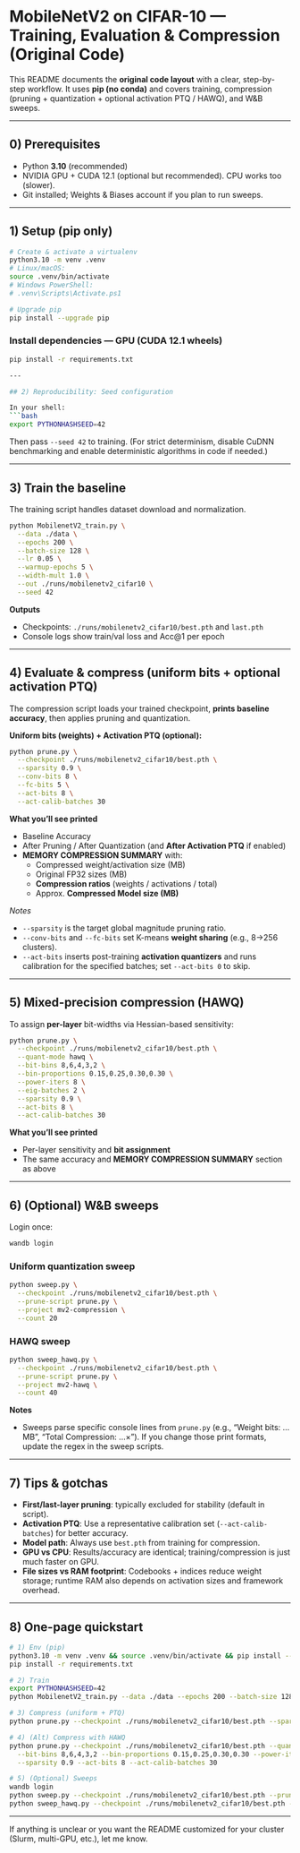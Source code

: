 # MobileNetV2 on CIFAR-10 — Training, Evaluation & Compression (Original Code)

This README documents the **original code layout** with a clear, step-by-step workflow. It uses **pip (no conda)** and covers training, compression (pruning + quantization + optional activation PTQ / HAWQ), and W&B sweeps.

---

## 0) Prerequisites
- Python **3.10** (recommended)
- NVIDIA GPU + CUDA 12.1 (optional but recommended). CPU works too (slower).
- Git installed; Weights & Biases account if you plan to run sweeps.

---

## 1) Setup (pip only)

```bash
# Create & activate a virtualenv
python3.10 -m venv .venv
# Linux/macOS:
source .venv/bin/activate
# Windows PowerShell:
# .venv\Scripts\Activate.ps1

# Upgrade pip
pip install --upgrade pip
```

### Install dependencies — GPU (CUDA 12.1 wheels)
```bash
pip install -r requirements.txt 

---

## 2) Reproducibility: Seed configuration

In your shell:
```bash
export PYTHONHASHSEED=42
```

Then pass `--seed 42` to training. (For strict determinism, disable CuDNN benchmarking and enable deterministic algorithms in code if needed.)

---

## 3) Train the baseline

The training script handles dataset download and normalization.

```bash
python MobilenetV2_train.py \
  --data ./data \
  --epochs 200 \
  --batch-size 128 \
  --lr 0.05 \
  --warmup-epochs 5 \
  --width-mult 1.0 \
  --out ./runs/mobilenetv2_cifar10 \
  --seed 42
```

**Outputs**
- Checkpoints: `./runs/mobilenetv2_cifar10/best.pth` and `last.pth`
- Console logs show train/val loss and Acc@1 per epoch

---

## 4) Evaluate & compress (uniform bits + optional activation PTQ)

The compression script loads your trained checkpoint, **prints baseline accuracy**, then applies pruning and quantization.

**Uniform bits (weights) + Activation PTQ (optional):**
```bash
python prune.py \
  --checkpoint ./runs/mobilenetv2_cifar10/best.pth \
  --sparsity 0.9 \
  --conv-bits 8 \
  --fc-bits 5 \
  --act-bits 8 \
  --act-calib-batches 30
```

**What you’ll see printed**
- Baseline Accuracy
- After Pruning / After Quantization (and **After Activation PTQ** if enabled)
- **MEMORY COMPRESSION SUMMARY** with:
  - Compressed weight/activation size (MB)
  - Original FP32 sizes (MB)
  - **Compression ratios** (weights / activations / total)
  - Approx. **Compressed Model size (MB)**

*Notes*
- `--sparsity` is the target global magnitude pruning ratio.
- `--conv-bits` and `--fc-bits` set K-means **weight sharing** (e.g., 8→256 clusters).
- `--act-bits` inserts post-training **activation quantizers** and runs calibration for the specified batches; set `--act-bits 0` to skip.

---

## 5) Mixed-precision compression (HAWQ)

To assign **per-layer** bit-widths via Hessian-based sensitivity:

```bash
python prune.py \
  --checkpoint ./runs/mobilenetv2_cifar10/best.pth \
  --quant-mode hawq \
  --bit-bins 8,6,4,3,2 \
  --bin-proportions 0.15,0.25,0.30,0.30 \
  --power-iters 8 \
  --eig-batches 2 \
  --sparsity 0.9 \
  --act-bits 8 \
  --act-calib-batches 30
```

**What you’ll see printed**
- Per-layer sensitivity and **bit assignment**
- The same accuracy and **MEMORY COMPRESSION SUMMARY** section as above

---

## 6) (Optional) W&B sweeps

Login once:
```bash
wandb login
```

### Uniform quantization sweep
```bash
python sweep.py \
  --checkpoint ./runs/mobilenetv2_cifar10/best.pth \
  --prune-script prune.py \
  --project mv2-compression \
  --count 20
```

### HAWQ sweep
```bash
python sweep_hawq.py \
  --checkpoint ./runs/mobilenetv2_cifar10/best.pth \
  --prune-script prune.py \
  --project mv2-hawq \
  --count 40
```

**Notes**
- Sweeps parse specific console lines from `prune.py` (e.g., “Weight bits: … MB”, “Total Compression: …×”). If you change those print formats, update the regex in the sweep scripts.

---

## 7) Tips & gotchas

- **First/last-layer pruning**: typically excluded for stability (default in script).
- **Activation PTQ**: Use a representative calibration set (`--act-calib-batches`) for better accuracy.
- **Model path**: Always use `best.pth` from training for compression.
- **GPU vs CPU**: Results/accuracy are identical; training/compression is just much faster on GPU.
- **File sizes vs RAM footprint**: Codebooks + indices reduce weight storage; runtime RAM also depends on activation sizes and framework overhead.

---

## 8) One-page quickstart

```bash
# 1) Env (pip)
python3.10 -m venv .venv && source .venv/bin/activate && pip install --upgrade pip
pip install -r requirements.txt

# 2) Train
export PYTHONHASHSEED=42
python MobilenetV2_train.py --data ./data --epochs 200 --batch-size 128 --lr 0.05 --warmup-epochs 5 --width-mult 1.0 --out ./runs/mobilenetv2_cifar10 --seed 42

# 3) Compress (uniform + PTQ)
python prune.py --checkpoint ./runs/mobilenetv2_cifar10/best.pth --sparsity 0.9 --conv-bits 8 --fc-bits 5 --act-bits 8 --act-calib-batches 30

# 4) (Alt) Compress with HAWQ
python prune.py --checkpoint ./runs/mobilenetv2_cifar10/best.pth --quant-mode hawq \
  --bit-bins 8,6,4,3,2 --bin-proportions 0.15,0.25,0.30,0.30 --power-iters 8 --eig-batches 2 \
  --sparsity 0.9 --act-bits 8 --act-calib-batches 30

# 5) (Optional) Sweeps
wandb login
python sweep.py --checkpoint ./runs/mobilenetv2_cifar10/best.pth --prune-script prune.py --project mv2-compression --count 20
python sweep_hawq.py --checkpoint ./runs/mobilenetv2_cifar10/best.pth --prune-script prune.py --project mv2-hawq --count 40
```

---

If anything is unclear or you want the README customized for your cluster (Slurm, multi-GPU, etc.), let me know.
